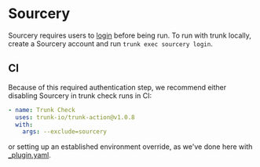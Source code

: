# Sourcery

Sourcery requires users to [login](https://docs.sourcery.ai/Guides/Getting-Started/Command-Line/)
before being run. To run with trunk locally, create a Sourcery account and run
`trunk exec sourcery login`.

## CI

Because of this required authentication step, we recommend either disabling Sourcery in trunk check
runs in CI:

```yaml
- name: Trunk Check
  uses: trunk-io/trunk-action@v1.0.8
  with:
    args: --exclude=sourcery
```

or setting up an established environment override, as we've done here with
[\_plugin.yaml](./test_data/_plugin.yaml).
